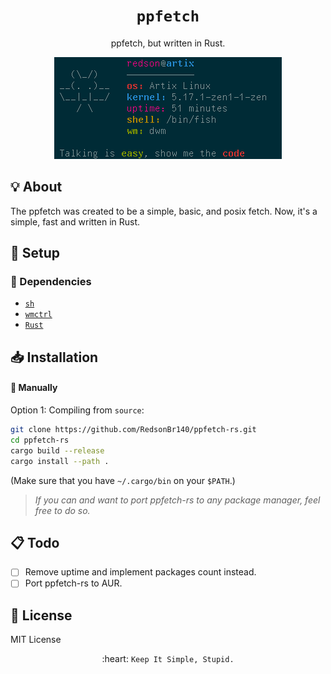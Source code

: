 <h1 align="center"><code>ppfetch</code></h1>
<p align="center">ppfetch, but written in Rust.</p>
<p align="center">
  <a href="ppfetch-show.png">
    <img src="ppfetch-show.png">
  </a>
</p>

## 💡 **About**
The ppfetch was created to be a simple, basic, and posix fetch. Now, it's a simple, fast and written in Rust.

## 🚀 Setup

### 🧾 Dependencies

- [`sh`](https://en.wikipedia.org/wiki/Unix_shell)
- [`wmctrl`](https://www.freedesktop.org/wiki/Software/wmctrl/)
- [`Rust`](https://rust-lang.org/)

## 📥 **Installation**

#### 🔧 Manually

<!-- Option 1: using `curl` (release binary)
```sh
curl https://github.com/RedsonBr140/ppfetch-rs/releases/download/v1.1.0/ppfetch-rs > ~/.local/bin/ppfetch-rs
chmod +x ~/.local/bin/ppfetch-rs
```
(Make sure that you have `~/.local/bin` on your `$PATH`.)
-->
Option 1: Compiling from `source`:

```sh
git clone https://github.com/RedsonBr140/ppfetch-rs.git
cd ppfetch-rs
cargo build --release
cargo install --path .
```
(Make sure that you have `~/.cargo/bin` on your `$PATH`.)

> *If you can and want to port ppfetch-rs to any package manager, feel free to do so.*

## 📋 Todo
 - [ ] Remove uptime and implement packages count instead.
 - [ ] Port ppfetch-rs to AUR.

## 💌 **License**

MIT License

<p align="center">:heart: <code>Keep It Simple, Stupid.</code></p>

